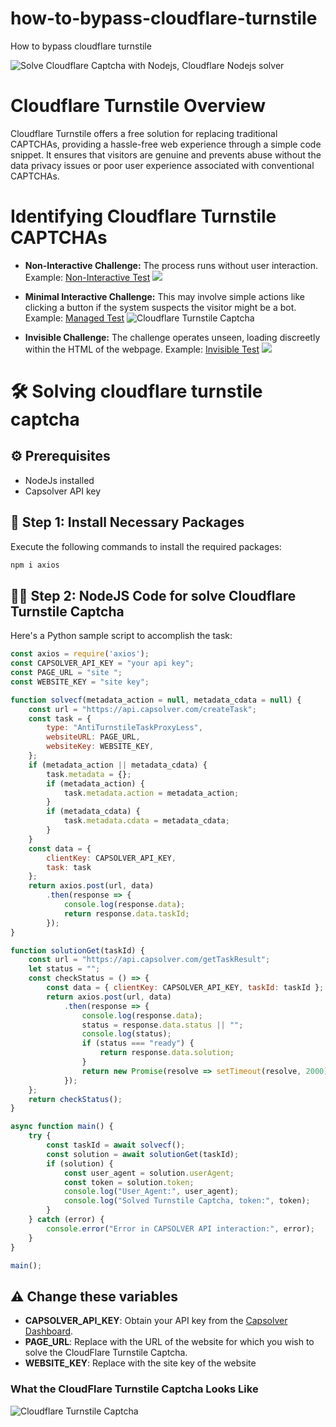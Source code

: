 # how-to-bypass-cloudflare-turnstile
How to bypass cloudflare turnstile




![Solve Cloudflare Captcha with Nodejs, Cloudflare Nodejs solver](https://assets.capsolver.com/prod/images/post/2023-10-18/24e2fc61-c832-429c-8f50-a12f27e0d6cb.png)
# Cloudflare Turnstile Overview
Cloudflare Turnstile offers a free solution for replacing traditional CAPTCHAs, providing a hassle-free web experience through a simple code snippet. It ensures that visitors are genuine and prevents abuse without the data privacy issues or poor user experience associated with conventional CAPTCHAs.

# Identifying Cloudflare Turnstile CAPTCHAs
- **Non-Interactive Challenge:** The process runs without user interaction. Example: [Non-Interactive Test](https://peet.ws/turnstile-test/non-interactive.html)
  ![](https://assets.capsolver.com/prod/images/post/2024-05-14/328b697d-936c-4736-b999-8f773bfc0a17.gif)
  
- **Minimal Interactive Challenge:** This may involve simple actions like clicking a button if the system suspects the visitor might be a bot. Example: [Managed Test](https://peet.ws/turnstile-test/managed.html)
  ![Cloudflare Turnstile Captcha](https://assets.capsolver.com/prod/images/post/2024-05-13/aafc0187-0920-4e61-8000-5347209fb122.png)
  
- **Invisible Challenge:** The challenge operates unseen, loading discreetly within the HTML of the webpage. Example: [Invisible Test](https://peet.ws/turnstile-test/invisible.html)
  ![](https://assets.capsolver.com/prod/images/post/2024-05-14/535da1a2-2aff-4e8c-9e3a-a48fc1024011.png)

# 🛠️ Solving cloudflare turnstile captcha 
## ⚙️ Prerequisites
- NodeJs installed
- Capsolver API key

## 🤖 Step 1: Install Necessary Packages
Execute the following commands to install the required packages:

```python
npm i axios
```

## 👨‍💻 Step 2: NodeJS Code for solve Cloudflare Turnstile Captcha

Here's a Python sample script to accomplish the task:

```js
const axios = require('axios');
const CAPSOLVER_API_KEY = "your api key";
const PAGE_URL = "site ";
const WEBSITE_KEY = "site key";

function solvecf(metadata_action = null, metadata_cdata = null) {
    const url = "https://api.capsolver.com/createTask";
    const task = {
        type: "AntiTurnstileTaskProxyLess",
        websiteURL: PAGE_URL,
        websiteKey: WEBSITE_KEY,
    };
    if (metadata_action || metadata_cdata) {
        task.metadata = {};
        if (metadata_action) {
            task.metadata.action = metadata_action;
        }
        if (metadata_cdata) {
            task.metadata.cdata = metadata_cdata;
        }
    }
    const data = {
        clientKey: CAPSOLVER_API_KEY,
        task: task
    };
    return axios.post(url, data)
        .then(response => {
            console.log(response.data);
            return response.data.taskId;
        });
}

function solutionGet(taskId) {
    const url = "https://api.capsolver.com/getTaskResult";
    let status = "";
    const checkStatus = () => {
        const data = { clientKey: CAPSOLVER_API_KEY, taskId: taskId };
        return axios.post(url, data)
            .then(response => {
                console.log(response.data);
                status = response.data.status || "";
                console.log(status);
                if (status === "ready") {
                    return response.data.solution;
                }
                return new Promise(resolve => setTimeout(resolve, 2000)).then(checkStatus);
            });
    };
    return checkStatus();
}

async function main() {
    try {
        const taskId = await solvecf();
        const solution = await solutionGet(taskId);
        if (solution) {
            const user_agent = solution.userAgent;
            const token = solution.token;
            console.log("User_Agent:", user_agent);
            console.log("Solved Turnstile Captcha, token:", token);
        }
    } catch (error) {
        console.error("Error in CAPSOLVER API interaction:", error);
    }
}

main();


```

## ⚠️ Change these variables
- **CAPSOLVER_API_KEY**: Obtain your API key from the [Capsolver Dashboard](https://capsolver.com/dashboard).
- **PAGE_URL**: Replace with the URL of the website for which you wish to solve the CloudFlare Turnstile Captcha.
- **WEBSITE_KEY**: Replace with the site key of the website 

### What the CloudFlare Turnstile Captcha Looks Like
![Cloudflare Turnstile Captcha](https://assets.capsolver.com/prod/images/post/2024-05-13/aafc0187-0920-4e61-8000-5347209fb122.png)




